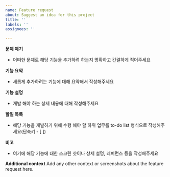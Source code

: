 ```yaml
---
name: Feature request
about: Suggest an idea for this project
title: ''
labels: ''
assignees: ''

---
```


**문제 제기**
- 어떠한 문제로 해당 기능을 추가하려 하는지 명확하고 간결하게 적어주세요

**기능 요약**
- 새롭게 추가하려는 기능에 대해 요약해서 작성해주세요

**기능 설명**
- 개발 해야 하는 상세 내용에 대해 작성해주세요

**할일 목록**
- 해당 기능을 개발하기 위해 수행 해야 할 하위 업무를 to-do list 형식으로 작성해주세요(단축키 - [ ])

**비고**
- 여기에 해당 기능에 대한 스크린 샷이나 상세 설명, 레퍼런스 등을 작성해주세요


**Additional context**
Add any other context or screenshots about the feature request here.
